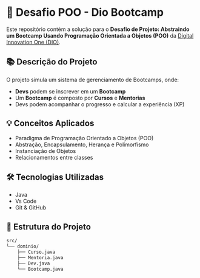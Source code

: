# 🚀 Desafio POO - Dio Bootcamp

Este repositório contém a solução para o **Desafio de Projeto: Abstraindo um Bootcamp Usando Programação Orientada a Objetos (POO)** da [Digital Innovation One (DIO)](https://www.dio.me).

## 📚 Descrição do Projeto

O projeto simula um sistema de gerenciamento de Bootcamps, onde:

- **Devs** podem se inscrever em um **Bootcamp**
- Um **Bootcamp** é composto por **Cursos** e **Mentorias**
- Devs podem acompanhar o progresso e calcular a experiência (XP)

## 💡 Conceitos Aplicados

- Paradigma de Programação Orientado a Objetos (POO)
- Abstração, Encapsulamento, Herança e Polimorfismo
- Instanciação de Objetos
- Relacionamentos entre classes

## 🛠️ Tecnologias Utilizadas

- Java
- Vs Code
- Git & GitHub

## 📂 Estrutura do Projeto

```bash
src/
└── dominio/
    ├── Curso.java
    ├── Mentoria.java
    ├── Dev.java
    └── Bootcamp.java